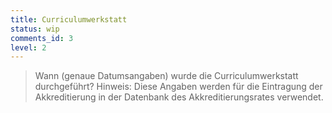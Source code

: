 ```yaml
---
title: Curriculumwerkstatt
status: wip
comments_id: 3
level: 2
---
```


> Wann (genaue Datumsangaben) wurde die Curriculumwerkstatt durchgeführt? Hinweis: Diese Angaben werden für die Eintragung der Akkreditierung in der Datenbank des Akkreditierungsrates verwendet. 